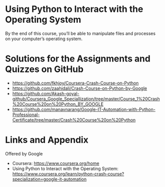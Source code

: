 # Using Python to Interact with the Operating System
By the end of this course, you’ll be able to manipulate files and processes on your computer’s operating system.

Solutions for the Assignments and Quizzes on GitHub 
========================================================
- https://github.com/fkhjoy/Coursera-Crash-Course-on-Python
- https://github.com/zaahidali/Crash-Course-on-Python-by-Google
- https://github.com/Akash-goyal-github/Coursera_Google_Speciallization/tree/master/Course_1%20Crash%20Course%20on%20Python_BY_GOOGLE
- https://github.com/manavnarang/Google-IT-Automation-with-Python-Professional-Certificate/tree/master/Crash%20Course%20on%20Python

Links and Appendix
========================================================
Offered by Google

- Coursera: https://www.coursera.org/home
- Using Python to Interact with the Operating System: https://www.coursera.org/learn/python-crash-course?specialization=google-it-automation

